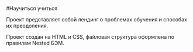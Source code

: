#Научиться учиться

Проект представляет собой лендинг о проблемах обучения и способах их преодоления.

Проект создан на HTML и CSS, файловая структура оформлена по правилам Nested БЭМ.

